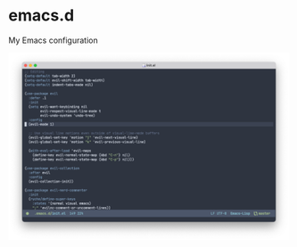 # emacs.d
My Emacs configuration

![Screenshot](https://github.com/imryche/emacs.d/raw/master/images/screenshot.png)
